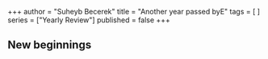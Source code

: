 +++
author = "Suheyb Becerek"
title = "Another year passed byE"
tags = [
]
series = ["Yearly Review"]
published = false
+++

## New beginnings

